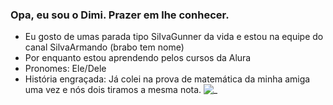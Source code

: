 ### Opa, eu sou o Dimi. Prazer em lhe conhecer.
- Eu gosto de umas parada tipo SiIvaGunner da vida e estou na equipe do canal SilvaArmando (brabo tem nome)
- Por enquanto estou aprendendo pelos cursos da Alura
- Pronomes: Ele/Dele
- História engraçada: Já colei na prova de matemática da minha amiga uma vez e nós dois tiramos a mesma nota.
![_](https://tenor.com/view/markiplier-jumpscare-punch-fnaf-gif-23353403)
